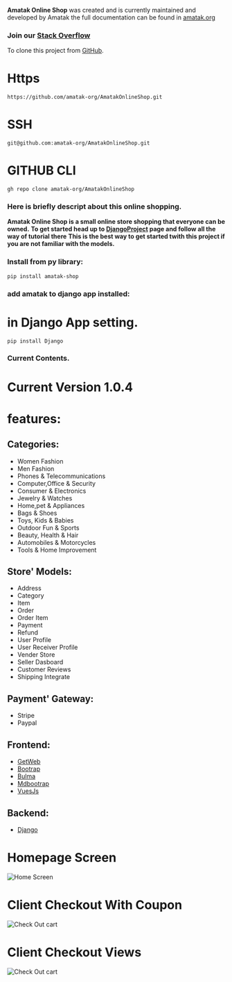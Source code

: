 __Amatak Online Shop__ was created and is currently maintained and developed by Amatak the full documentation can be found in
[amatak.org](https://amatak.org/docs/projects/AmatakOnlineShop)

### Join our  [Stack Overflow](https://stackoverflow.com/users/22269946/amatak)

To clone this project from 
[GitHub](https://github.com/amatak-org/AmatakOnlineShop).


# Https
````Https
https://github.com/amatak-org/AmatakOnlineShop.git
````
# SSH
````SSH
git@github.com:amatak-org/AmatakOnlineShop.git
````
# GITHUB CLI
````GITHUB CLI
gh repo clone amatak-org/AmatakOnlineShop
````

### Here is briefly descript about this online shopping.



__Amatak Online Shop is a small online store shopping that everyone can be owned.__
__To get started head up to [DjangoProject](https://www.djangoproject.com/) page and follow all the way of tutorial there__
__This is the best way to get started twith this project if you are not familiar with the models.__

### Install from py library:

````
pip install amatak-shop
````

### add amatak to django app installed:
# in Django App setting.

````
pip install Django
````


### Current Contents.
# Current Version 1.0.4
# features:
## Categories:

- Women Fashion
- Men Fashion
- Phones & Telecommunications
- Computer,Office & Security
- Consumer & Electronics
- Jewelry & Watches
- Home,pet & Appliances
- Bags & Shoes
- Toys, Kids & Babies
- Outdoor Fun & Sports
- Beauty, Health & Hair
- Automobiles & Motorcycles
- Tools & Home Improvement

## Store' Models:
- Address
- Category
- Item
- Order
- Order Item
- Payment
- Refund
- User Profile
- User Receiver Profile
- Vender Store
- Seller Dasboard
- Customer Reviews
- Shipping Integrate
## Payment' Gateway:
- Stripe
- Paypal

## Frontend:
- [GetWeb](https://getweb.dev/)
- [Bootrap](https://getbootstrap.com/)
- [Bulma](https://bulma.io/)
- [Mdbootrap](https://mdbootstrap.com/)
- [VuesJs](https://vuejs.org/)


## Backend:
- [Django](https://www.djangoproject.com/)


# Homepage Screen
![Home Screen](https://pub-3f83785b7aa64195b0afb81d8ef9ca5c.r2.dev/Images/cdn.amatak.org/screenshot.png)

# Client Checkout With Coupon
![Check Out cart](https://pub-3f83785b7aa64195b0afb81d8ef9ca5c.r2.dev/Images/cdn.amatak.org/screenshot_checkout_with_coupon.png)

# Client Checkout Views
![Check Out cart](https://pub-3f83785b7aa64195b0afb81d8ef9ca5c.r2.dev/Images/cdn.amatak.org/screenshot_checkout.png)